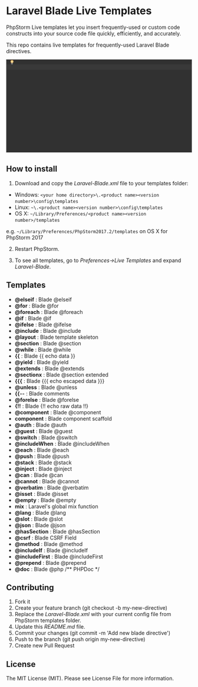 # Laravel Blade Live Templates
PhpStorm Live templates let you insert frequently-used or custom code constructs into your source code file quickly, efficiently, and accurately.

This repo contains live templates for frequently-used Laravel Blade directives.

![Demo](img/demo.gif "Live templates demo")

## How to install
1) Download and copy the *Laravel-Blade.xml* file to your templates folder:

* Windows: `<your home directory>\.<product name><version number>\config\templates`
* Linux: `~\.<product name><version number>\config\templates`
* OS X: `~/Library/Preferences/<product name><version number>/templates`

e.g. `~/Library/Preferences/PhpStorm2017.2/templates` on OS X for PhpStorm 2017

2) Restart PhpStorm.

3) To see all templates, go to *Preferences->Live Templates* and expand *Laravel-Blade*.

## Templates
* **@elseif** : Blade @elseif
* **@for** : Blade @for
* **@foreach** : Blade @foreach
* **@if** : Blade @if
* **@ifelse** : Blade @ifelse
* **@include** : Blade @include
* **@layout** : Blade template skeleton
* **@section** : Blade @section
* **@while** : Blade @while
* **{{** : Blade {{ echo data }}
* **@yield** : Blade @yield
* **@extends** : Blade @extends
* **@sectionx** : Blade @section extended
* **{{{** : Blade {{{ echo escaped data }}}
* **@unless** : Blade @unless
* **{{--** : Blade comments
* **@forelse** : Blade @forelse
* **{!!** : Blade {!! echo raw data !!}
* **@component** : Blade @component
* **component** : Blade component scaffold
* **@auth** : Blade @auth
* **@guest** : Blade @guest
* **@switch** : Blade @switch
* **@includeWhen** : Blade @includeWhen
* **@each** : Blade @each
* **@push** : Blade @push
* **@stack** : Blade @stack
* **@inject** : Blade @inject
* **@can** : Blade @can
* **@cannot** : Blade @cannot
* **@verbatim** : Blade @verbatim
* **@isset** : Blade @isset
* **@empty** : Blade @empty
* **mix** : Laravel's global mix function
* **@lang** : Blade @lang
* **@slot** : Blade @slot
* **@json** : Blade @json
* **@hasSection** : Blade @hasSection
* **@csrf** : Blade CSRF Field
* **@method** : Blade @method
* **@includeIf** : Blade @includeIf
* **@includeFirst** : Blade @includeFirst
* **@prepend** : Blade @prepend
* **@doc** : Blade @php /** PHPDoc */

## Contributing
1. Fork it
2. Create your feature branch (git checkout -b my-new-directive)
3. Replace the *Laravel-Blade.xml* with your current config file from PhpStorm templates folder.
4. Update this *README.md* file. 
5. Commit your changes (git commit -m 'Add new blade directive')
6. Push to the branch (git push origin my-new-directive)
7. Create new Pull Request


## License
The MIT License (MIT). Please see License File for more information.    
